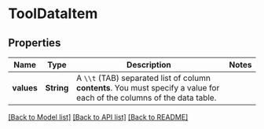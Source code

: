 # ToolDataItem

## Properties

Name | Type | Description | Notes
------------ | ------------- | ------------- | -------------
**values** | **String** | A `\\t` (TAB) separated list of column __contents__. You must specify a value for each of the columns of the data table. | 

[[Back to Model list]](../README.md#documentation-for-models) [[Back to API list]](../README.md#documentation-for-api-endpoints) [[Back to README]](../README.md)


